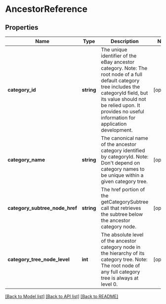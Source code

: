 # AncestorReference

## Properties
Name | Type | Description | Notes
------------ | ------------- | ------------- | -------------
**category_id** | **string** | The unique identifier of the eBay ancestor category. Note: The root node of a full default category tree includes the categoryId field, but its value should not be relied upon. It provides no useful information for application development. | [optional] 
**category_name** | **string** | The canonical name of the ancestor category identified by categoryId. Note: Don&#39;t depend on category names to be unique within a given category tree. | [optional] 
**category_subtree_node_href** | **string** | The href portion of the getCategorySubtree call that retrieves the subtree below the ancestor category node. | [optional] 
**category_tree_node_level** | **int** | The absolute level of the ancestor category node in the hierarchy of its category tree. Note: The root node of any full category tree is always at level 0. | [optional] 

[[Back to Model list]](../README.md#documentation-for-models) [[Back to API list]](../README.md#documentation-for-api-endpoints) [[Back to README]](../README.md)


